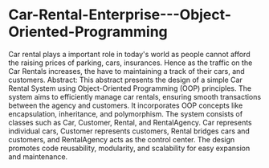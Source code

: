 # Car-Rental-Enterprise---Object-Oriented-Programming
Car rental plays a important role in today's world as people cannot afford the raising prices of parking, cars, insurances. Hence as the traffic on the Car Rentals increases, the have to maintaining a track of their cars, and customers.
Abstract:
This abstract presents the design of a simple Car Rental System using Object-Oriented Programming (OOP) principles. The system aims to efficiently manage car rentals, ensuring smooth transactions between the agency and customers. It incorporates OOP concepts like encapsulation, inheritance, and polymorphism. The system consists of classes such as Car, Customer, Rental, and RentalAgency. Car represents individual cars, Customer represents customers, Rental bridges cars and customers, and RentalAgency acts as the control center. The design promotes code reusability, modularity, and scalability for easy expansion and maintenance.

